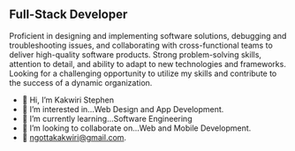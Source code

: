 
Full-Stack Developer
--------------------

Proficient in designing and implementing software solutions, debugging and troubleshooting issues, and collaborating with cross-functional teams to deliver high-quality software products. Strong problem-solving skills, attention to detail, and ability to adapt to new technologies and frameworks. Looking for a challenging opportunity to utilize my skills and contribute to the success of a dynamic organization.

- 👋 Hi, I’m Kakwiri Stephen
- 👀 I’m interested in...Web Design and App Development.
- 🌱 I’m currently learning...Software Engineering
- 💞️ I’m looking to collaborate on...Web and Mobile Development.
- 📩 ngottakakwiri@gmail.com.



